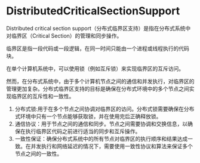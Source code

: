 # DistributedCriticalSectionSupport

Distributed critical section support（分布式临界区支持）是指在分布式系统中对临界区（Critical Section）的管理和同步操作。

临界区是指一段代码或一段逻辑，在同一时间只能由一个进程或线程执行的代码块。

在单个计算机系统中，可以使用锁（例如互斥锁）来实现临界区的互斥访问。

然而，在分布式系统中，由于多个计算机节点之间的通信和并发执行，对临界区的管理更加复杂。分布式临界区支持的目标是确保在分布式环境中的多个节点之间实现临界区的互斥性和一致性。

1. 分布式锁:用于在多个节点之间协调对临界区的访问。分布式锁需要确保在分布式环境中只有一个节点能够获取锁，并在使用完后正确释放锁。
2. 通信协议：用于节点之间的通信和同步。节点之间需要协调和交换信息，以确保在执行临界区代码之前进行适当的同步和互斥操作。
3. 一致性保证：确保分布式系统中的所有节点对临界区的执行顺序和结果达成一致。在并发执行和网络延迟的情况下，需要使用一致性协议和算法来保证多个节点之间的一致性。